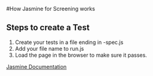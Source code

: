 <!-- <copyright>
  This file contains proprietary software owned by Motorola Mobility, Inc.<br/>
  No rights, expressed or implied, whatsoever to this software are provided by Motorola Mobility, Inc. hereunder.<br/>
  (c) Copyright 2011 Motorola Mobility, Inc.  All Rights Reserved.
  </copyright> -->
#How Jasmine for Screening works

## Steps to create a Test

1. Create your tests in a file ending in -spec.js
2. Add your file name to run.js
3. Load the page in the browser to make sure it passes.

[Jasmine Documentation](https://github.com/pivotal/jasmine/wiki)